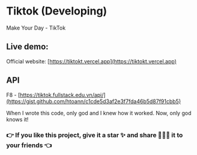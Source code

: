 # Tiktok (Developing)

Make Your Day - TikTok

## Live demo:

Official website: [https://tiktokt.vercel.app](https://tiktokt.vercel.app)

## API

F8 - [https://tiktok.fullstack.edu.vn/api/](https://gist.github.com/htoann/c1cde5d3af2e3f7fda46b5d87f91cbb5)

When I wrote this code, only god and I knew how it worked.
Now, only god knows it!

### 👉 If you like this project, give it a star ✨ and share 👨🏻‍💻 it to your friends 👈

